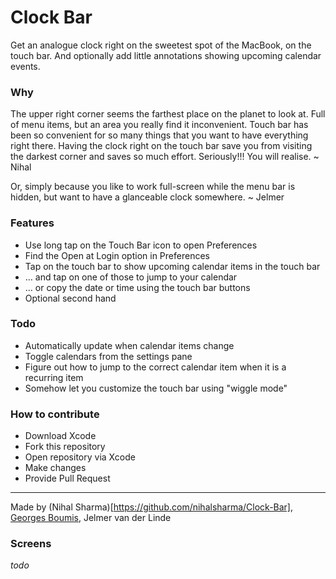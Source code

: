# Clock Bar
Get an analogue clock right on the sweetest spot of the MacBook, on the touch bar. And optionally add little annotations showing upcoming calendar events.

### Why
The upper right corner seems the farthest place on the planet to look at. Full of menu items, but an area you really find it inconvenient. Touch bar has been so convenient for so many things that you want to have everything right there. Having the clock right on the touch bar save you from visiting the darkest corner and saves so much effort. Seriously!!! You will realise. ~ Nihal

Or, simply because you like to work full-screen while the menu bar is hidden, but want to have a glanceable clock somewhere. ~ Jelmer

### Features
- Use long tap on the Touch Bar icon to open Preferences
- Find the Open at Login option in Preferences
- Tap on the touch bar to show upcoming calendar items in the touch bar
- … and tap on one of those to jump to your calendar
- … or copy the date or time using the touch bar buttons
- Optional second hand

### Todo
- Automatically update when calendar items change
- Toggle calendars from the settings pane
- Figure out how to jump to the correct calendar item when it is a recurring item
- Somehow let you customize the touch bar using "wiggle mode"

### How to contribute
- Download Xcode
- Fork this repository
- Open repository via Xcode
- Make changes
- Provide Pull Request

---
Made by (Nihal Sharma)[https://github.com/nihalsharma/Clock-Bar], [Georges Boumis](https://github.com/averello/Clock-Bar), Jelmer van der Linde

### Screens

*todo*